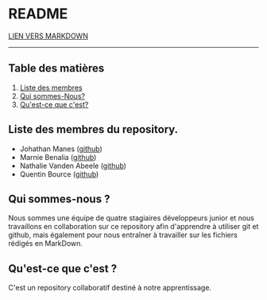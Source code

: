 # README

[LIEN VERS MARKDOWN](markdown.md)

--- 

## Table des matières
1. [Liste des membres](#liste-des-membres-du-repository)
1. [Qui sommes-Nous?](#qui-sommes-nous)
1. [Qu'est-ce que c'est?](#quest-ce-que-cest)

## Liste des membres du repository.
- Johathan Manes ([github](https://github.com/manesjonathan))
- Marnie Benalia ([github](https://github.com/MarnieBenalia))
- Nathalie Vanden Abeele ([github](https://github.com/nathvda))
- Quentin Bource ([github](https://github.com/Quentin-Bource))

## Qui sommes-nous ?
Nous sommes une équipe de quatre stagiaires développeurs junior et nous travaillons en collaboration sur ce repository afin d'apprendre à utiliser git et github, mais également pour nous entraîner à travailler sur les fichiers rédigés en MarkDown. 

## Qu'est-ce que c'est ? 
C'est un repository collaboratif destiné à notre apprentissage.



